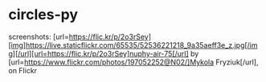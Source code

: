 # circles-py
screenshots:
[url=https://flic.kr/p/2o3rSey][img]https://live.staticflickr.com/65535/52536221218_9a35aeff3e_z.jpg[/img][/url][url=https://flic.kr/p/2o3rSey]nuphy-air-75[/url] by [url=https://www.flickr.com/photos/197052252@N02/]Mykola Fryziuk[/url], on Flickr
